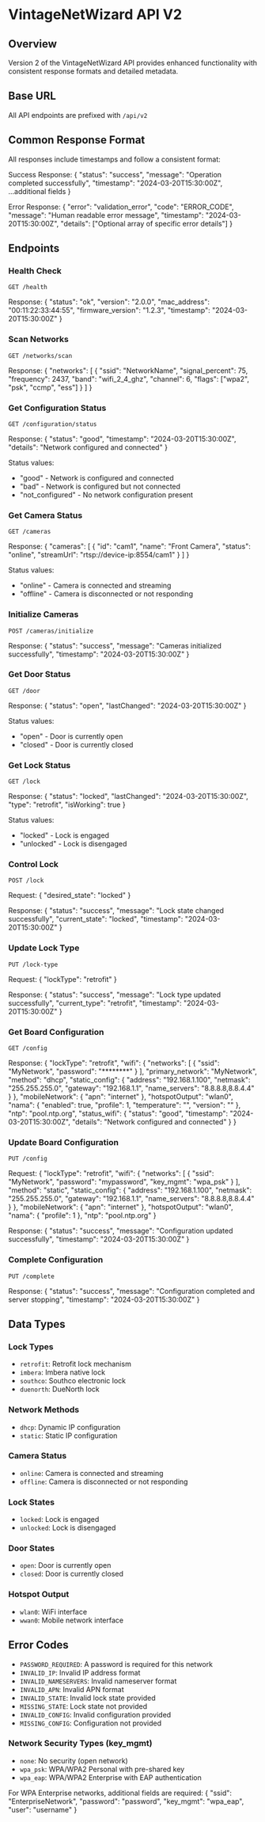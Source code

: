 # VintageNetWizard API V2

## Overview
Version 2 of the VintageNetWizard API provides enhanced functionality with consistent response formats and detailed metadata.

## Base URL
All API endpoints are prefixed with `/api/v2`

## Common Response Format
All responses include timestamps and follow a consistent format:

Success Response:
    {
      "status": "success",
      "message": "Operation completed successfully",
      "timestamp": "2024-03-20T15:30:00Z",
      ...additional fields
    }

Error Response:
    {
      "error": "validation_error",
      "code": "ERROR_CODE",
      "message": "Human readable error message",
      "timestamp": "2024-03-20T15:30:00Z",
      "details": ["Optional array of specific error details"]
    }

## Endpoints

### Health Check
`GET /health`

Response:
    {
      "status": "ok",
      "version": "2.0.0",
      "mac_address": "00:11:22:33:44:55",
      "firmware_version": "1.2.3",
      "timestamp": "2024-03-20T15:30:00Z"
    }

### Scan Networks
`GET /networks/scan`

Response:
    {
      "networks": [
        {
          "ssid": "NetworkName",
          "signal_percent": 75,
          "frequency": 2437,
          "band": "wifi_2_4_ghz",
          "channel": 6,
          "flags": ["wpa2", "psk", "ccmp", "ess"]
        }
      ]
    }

### Get Configuration Status
`GET /configuration/status`

Response:
    {
      "status": "good",
      "timestamp": "2024-03-20T15:30:00Z",
      "details": "Network configured and connected"
    }

Status values:
- "good" - Network is configured and connected
- "bad" - Network is configured but not connected
- "not_configured" - No network configuration present

### Get Camera Status
`GET /cameras`

Response:
    {
      "cameras": [
        {
          "id": "cam1",
          "name": "Front Camera",
          "status": "online",
          "streamUrl": "rtsp://device-ip:8554/cam1"
        }
      ]
    }

Status values:
- "online" - Camera is connected and streaming
- "offline" - Camera is disconnected or not responding

### Initialize Cameras
`POST /cameras/initialize`

Response:
    {
      "status": "success",
      "message": "Cameras initialized successfully",
      "timestamp": "2024-03-20T15:30:00Z"
    }

### Get Door Status
`GET /door`

Response:
    {
      "status": "open",
      "lastChanged": "2024-03-20T15:30:00Z"
    }

Status values:
- "open" - Door is currently open
- "closed" - Door is currently closed

### Get Lock Status
`GET /lock`

Response:
    {
      "status": "locked",
      "lastChanged": "2024-03-20T15:30:00Z",
      "type": "retrofit",
      "isWorking": true
    }

Status values:
- "locked" - Lock is engaged
- "unlocked" - Lock is disengaged

### Control Lock
`POST /lock`

Request:
    {
      "desired_state": "locked"
    }

Response:
    {
      "status": "success",
      "message": "Lock state changed successfully",
      "current_state": "locked",
      "timestamp": "2024-03-20T15:30:00Z"
    }

### Update Lock Type
`PUT /lock-type`

Request:
    {
      "lockType": "retrofit"
    }

Response:
    {
      "status": "success",
      "message": "Lock type updated successfully",
      "current_type": "retrofit",
      "timestamp": "2024-03-20T15:30:00Z"
    }

### Get Board Configuration
`GET /config`

Response:
    {
      "lockType": "retrofit",
      "wifi": {
        "networks": [
          {
            "ssid": "MyNetwork",
            "password": "********"
          }
        ],
        "primary_network": "MyNetwork",
        "method": "dhcp",
        "static_config": {
          "address": "192.168.1.100",
          "netmask": "255.255.255.0",
          "gateway": "192.168.1.1",
          "name_servers": "8.8.8.8,8.8.4.4"
        }
      },
      "mobileNetwork": {
        "apn": "internet"
      },
      "hotspotOutput": "wlan0",
      "nama": {
        "enabled": true,
        "profile": 1,
        "temperature": "",
        "version": ""
      },
      "ntp": "pool.ntp.org",
      "status_wifi": {
        "status": "good",
        "timestamp": "2024-03-20T15:30:00Z",
        "details": "Network configured and connected"
      }
    }

### Update Board Configuration
`PUT /config`

Request:
    {
      "lockType": "retrofit",
      "wifi": {
        "networks": [
          {
            "ssid": "MyNetwork",
            "password": "mypassword",
            "key_mgmt": "wpa_psk"
          }
        ],
        "method": "static",
        "static_config": {
          "address": "192.168.1.100",
          "netmask": "255.255.255.0",
          "gateway": "192.168.1.1",
          "name_servers": "8.8.8.8,8.8.4.4"
        }
      },
      "mobileNetwork": {
        "apn": "internet"
      },
      "hotspotOutput": "wlan0",
      "nama": {
        "profile": 1
      },
      "ntp": "pool.ntp.org"
    }

Response:
    {
      "status": "success",
      "message": "Configuration updated successfully",
      "timestamp": "2024-03-20T15:30:00Z"
    }

### Complete Configuration
`PUT /complete`

Response:
    {
      "status": "success",
      "message": "Configuration completed and server stopping",
      "timestamp": "2024-03-20T15:30:00Z"
    }

## Data Types

### Lock Types
- `retrofit`: Retrofit lock mechanism
- `imbera`: Imbera native lock
- `southco`: Southco electronic lock
- `duenorth`: DueNorth lock

### Network Methods
- `dhcp`: Dynamic IP configuration
- `static`: Static IP configuration

### Camera Status
- `online`: Camera is connected and streaming
- `offline`: Camera is disconnected or not responding

### Lock States
- `locked`: Lock is engaged
- `unlocked`: Lock is disengaged

### Door States
- `open`: Door is currently open
- `closed`: Door is currently closed

### Hotspot Output
- `wlan0`: WiFi interface
- `wwan0`: Mobile network interface

## Error Codes

- `PASSWORD_REQUIRED`: A password is required for this network
- `INVALID_IP`: Invalid IP address format
- `INVALID_NAMESERVERS`: Invalid nameserver format
- `INVALID_APN`: Invalid APN format
- `INVALID_STATE`: Invalid lock state provided
- `MISSING_STATE`: Lock state not provided
- `INVALID_CONFIG`: Invalid configuration provided
- `MISSING_CONFIG`: Configuration not provided

### Network Security Types (key_mgmt)
- `none`: No security (open network)
- `wpa_psk`: WPA/WPA2 Personal with pre-shared key
- `wpa_eap`: WPA/WPA2 Enterprise with EAP authentication

For WPA Enterprise networks, additional fields are required:
    {
      "ssid": "EnterpriseNetwork",
      "password": "password",
      "key_mgmt": "wpa_eap",
      "user": "username"
    }